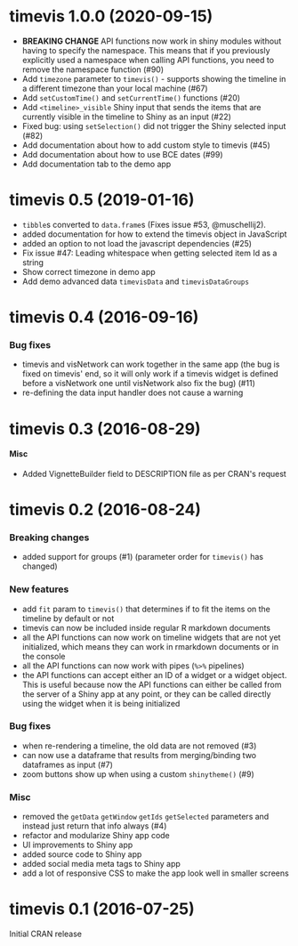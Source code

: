 # timevis 1.0.0 (2020-09-15)

- **BREAKING CHANGE** API functions now work in shiny modules without having to specify the namespace. This means that if you previously explicitly used a namespace when calling API functions, you need to remove the namespace function (#90)
- Add `timezone` parameter to `timevis()` - supports showing the timeline in a different timezone than your local machine (#67)
- Add `setCustomTime()` and `setCurrentTime()` functions (#20)
- Add `<timeline>_visible` Shiny input that sends the items that are currently visible in the timeline to Shiny as an input (#22)
- Fixed bug: using `setSelection()` did not trigger the Shiny selected input (#82)
- Add documentation about how to add custom style to timevis (#45)
- Add documentation about how to use BCE dates (#99)
- Add documentation tab to the demo app

# timevis 0.5 (2019-01-16)

- `tibble`s converted to `data.frame`s (Fixes issue #53, @muschellij2).
- added documentation for how to extend the timevis object in JavaScript
- added an option to not load the javascript dependencies (#25)
- Fix issue #47: Leading whitespace when getting selected item Id as a string
- Show correct timezone in demo app
- Add demo advanced data `timevisData` and `timevisDataGroups`

# timevis 0.4 (2016-09-16)

### Bug fixes

- timevis and visNetwork can work together in the same app (the bug is fixed on timevis' end, so it will only work if a timevis widget is defined before a visNetwork one until visNetwork also fix the bug) (#11)
- re-defining the data input handler does not cause a warning 

# timevis 0.3 (2016-08-29)

#### Misc

- Added VignetteBuilder field to DESCRIPTION file as per CRAN's request

# timevis 0.2 (2016-08-24)

### Breaking changes

- added support for groups (#1) (parameter order for `timevis()` has changed)

### New features

- add `fit` param to `timevis()` that determines if to fit the items on the timeline by default or not
- timevis can now be included inside regular R markdown documents
- all the API functions can now work on timeline widgets that are not yet initialized, which means they can work in rmarkdown documents or in the console
- all the API functions can now work with pipes (`%>%` pipelines)
- the API functions can accept either an ID of a widget or a widget object. This is useful because now the API functions can either be called from the server of a Shiny app at any point, or they can be called directly using the widget when it is being initialized

### Bug fixes

- when re-rendering a timeline, the old data are not removed (#3)
- can now use a dataframe that results from merging/binding two dataframes as input (#7)
- zoom buttons show up when using a custom `shinytheme()` (#9)

### Misc

- removed the `getData` `getWindow` `getIds` `getSelected` parameters and instead just return that info always (#4)
- refactor and modularize Shiny app code
- UI improvements to Shiny app
- added source code to Shiny app
- added social media meta tags to Shiny app 
- add a lot of responsive CSS to make the app look well in smaller screens

# timevis 0.1 (2016-07-25)

Initial CRAN release
